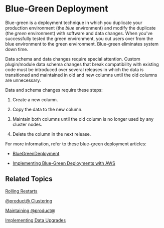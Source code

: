 # Blue-Green Deployment [](id=other-cluster-update-techniques)

Blue-green is a deployment technique in which you duplicate your production
environment (the *blue* environment) and modify the duplicate (the *green*
environment) with software and data changes. When you've successfully tested the
green environment, you cut users over from the blue environment to the green
environment. Blue-green eliminates system down time. 

Data schema and data changes require special attention. Custom plugin/module
data schema changes that break compatibility with existing code must be
introduced over several releases in which the data is transitioned and
maintained in old and new columns until the old columns are unnecessary. 

Data and schema changes require these steps:

1.  Create a new column.

2.  Copy the data to the new column.

3.  Maintain both columns until the old column is no longer used by any cluster 
    nodes. 

4.  Delete the column in the next release. 

For more information, refer to these blue-green deployment articles: 

-   [BlueGreenDeployment](http://martinfowler.com/bliki/BlueGreenDeployment.html)

-   [Implementing Blue-Green Deployments with AWS](https://www.thoughtworks.com/insights/blog/implementing-blue-green-deployments-aws)

## Related Topics [](id=related-topics)

[Rolling Restarts](/discover/deployment/-/knowledge_base/7-1/using-rolling-restarts)

[@product@ Clustering](/discover/deployment/-/knowledge_base/7-1/liferay-clustering)

[Maintaining @product@](/discover/deployment/-/knowledge_base/7-1/maintaining-liferay)

[Implementing Data Upgrades](/develop/tutorials/-/knowledge_base/7-1/data-upgrades)
